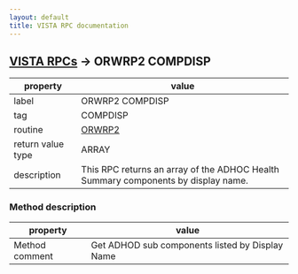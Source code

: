 ```yaml
---
layout: default
title: VISTA RPC documentation
---
```




## [VISTA RPCs](TableOfContent.md) &#8594; ORWRP2 COMPDISP 

 property | value 
--- | --- 
 label | ORWRP2 COMPDISP
 tag | COMPDISP
 routine | [ORWRP2](http://code.osehra.org/dox/Routine_ORWRP2_source.html)
 return value type | ARRAY
 description | This RPC returns an array of the ADHOC Health Summary components by display name.


### Method description

 property | value 
--- | --- 
 Method comment | Get ADHOD sub components listed by Display Name